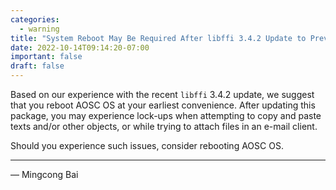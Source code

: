 ```yaml
---
categories:
  - warning
title: "System Reboot May Be Required After libffi 3.4.2 Update to Prevent Stability Issues"
date: 2022-10-14T09:14:20-07:00
important: false
draft: false
---
```


Based on our experience with the recent `libffi` 3.4.2 update, we suggest that
you reboot AOSC OS at your earliest convenience. After updating this package,
you may experience lock-ups when attempting to copy and paste texts and/or
other objects, or while trying to attach files in an e-mail client.

Should you experience such issues, consider rebooting AOSC OS.

---

— Mingcong Bai
